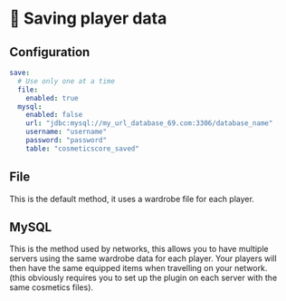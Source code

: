 # 💾 Saving player data

## Configuration

```yaml
save:
  # Use only one at a time
  file:
    enabled: true
  mysql:
    enabled: false
    url: "jdbc:mysql://my_url_database_69.com:3306/database_name"
    username: "username"
    password: "password"
    table: "cosmeticscore_saved"

```

## File

This is the default method, it uses a wardrobe file for each player.

## MySQL

This is the method used by networks, this allows you to have multiple servers using the same wardrobe data for each player. Your players will then have the same equipped items when travelling on your network.\
(this obviously requires you to set up the plugin on each server with the same cosmetics files).
